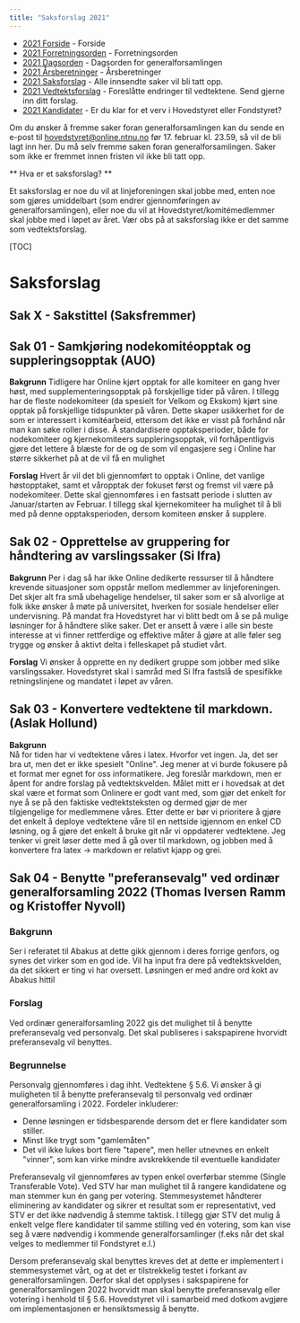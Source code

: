 ```yaml
---
title: "Saksforslag 2021"
---
```


* [2021 Forside](/wiki/online/generalforsamlingen/genfors2021)   - Forside
* [2021 Forretningsorden](/wiki/online/generalforsamlingen/genfors2021/forretningsorden) - Forretningsorden
* [2021 Dagsorden](/wiki/online/generalforsamlingen/genfors2021/dagsorden) - Dagsorden for generalforsamlingen
* [2021 Årsberetninger](/wiki/online/generalforsamlingen/genfors2021/aarsberetninger) - Årsberetninger
* [2021 Saksforslag](/wiki/online/generalforsamlingen/genfors2021/saksforslag) - Alle innsendte saker vil bli tatt opp.
* [2021 Vedtektsforslag](/wiki/online/generalforsamlingen/genfors2021/vedtekstforslag) - Foreslåtte endringer til vedtektene. Send gjerne inn ditt forslag.
* [2021 Kandidater](/wiki/online/generalforsamlingen/genfors2021/valg) - Er du klar for et verv i Hovedstyret eller Fondstyret?

Om du ønsker å fremme saker foran generalforsamlingen kan du sende en e-post til hovedstyret@online.ntnu.no før 17. februar kl. 23.59, så vil de bli lagt inn her. Du må selv fremme saken foran generalforsamlingen. Saker som ikke er fremmet innen fristen vil ikke bli tatt opp. 

** Hva er et saksforslag? **

Et saksforslag er noe du vil at linjeforeningen skal jobbe med, enten noe som gjøres umiddelbart (som endrer gjennomføringen av generalforsamlingen), eller noe du vil at Hovedstyret/komitémedlemmer skal jobbe med i løpet av året. Vær obs på at saksforslag ikke er det samme som vedtektsforslag.

[TOC]

# Saksforslag 


## Sak X - Sakstittel (Saksfremmer)

## Sak 01 - Samkjøring nodekomitéopptak og suppleringsopptak (AUO)

**Bakgrunn**
Tidligere har Online kjørt opptak for alle komiteer en gang hver høst, med supplementeringsopptak på forskjellige tider på våren. I tillegg har de fleste nodekomiteer (da spesielt for Velkom og Ekskom) kjørt sine opptak på forskjellige tidspunkter på våren. Dette skaper usikkerhet for de som er interessert i komitéarbeid, ettersom det ikke er visst på forhånd når man kan søke roller i disse. Å standardisere opptaksperioder, både for nodekomiteer og kjernekomiteers suppleringsopptak, vil forhåpentligvis gjøre det lettere å blæste for de og de som vil engasjere seg i Online har større sikkerhet på at de vil få en mulighet

**Forslag**
Hvert år vil det bli gjennomført to opptak i Online, det vanlige høstopptaket, samt et våropptak der fokuset først og fremst vil være på nodekomiteer. Dette skal gjennomføres i en fastsatt periode i slutten av Januar/starten av Februar. I tillegg skal kjernekomiteer ha mulighet til å bli med på denne opptaksperioden, dersom komiteen ønsker å supplere.

## Sak 02 - Opprettelse av gruppering for håndtering av varslingssaker (Si Ifra)

**Bakgrunn**
Per i dag så har ikke Online dedikerte ressurser til å håndtere krevende situasjoner som oppstår mellom medlemmer av linjeforeningen. Det skjer alt fra små ubehagelige hendelser, til saker som er så alvorlige at folk ikke ønsker å møte på universitet, hverken for sosiale hendelser eller undervisning. På mandat fra Hovedstyret har vi blitt bedt om å se på mulige løsninger for å håndtere slike saker. Det er ansett å være i alle sin beste interesse at vi finner rettferdige og effektive måter å gjøre at alle føler seg trygge og ønsker å aktivt delta i felleskapet på studiet vårt.

**Forslag**
Vi ønsker å opprette en ny dedikert gruppe som jobber med slike varslingssaker. Hovedstyret skal i samråd med Si Ifra fastslå de spesifikke retningslinjene og mandatet i løpet av våren.

## Sak 03 - Konvertere vedtektene til markdown. (Aslak Hollund)

**Bakgrunn**  
Nå for tiden har vi vedtektene våres i latex. Hvorfor vet ingen. Ja, det ser bra ut, men det er ikke spesielt "Online". Jeg mener at vi burde fokusere på et format mer egnet for oss informatikere. Jeg foreslår markdown, men er åpent for andre forslag på vedtektskvelden. Målet mitt er i hovedsak at det skal være et format som Onlinere er godt vant med, som gjør det enkelt for nye å se på den faktiske vedtektsteksten og dermed gjør de mer tilgjengelige for medlemmene våres. Etter dette er bør vi prioritere å gjøre det enkelt å deploye vedtektene våre til en nettside igjennom en enkel CD løsning, og å gjøre det enkelt å bruke git når vi oppdaterer vedtektene. Jeg tenker vi greit løser dette med å gå over til markdown, og jobben med å konvertere fra latex -> markdown er relativt kjapp og grei.

## Sak 04 - Benytte "preferansevalg" ved ordinær generalforsamling 2022 (Thomas Iversen Ramm og Kristoffer Nyvoll)

### Bakgrunn
Ser i referatet til Abakus at dette gikk gjennom i deres forrige genfors, og synes det virker som en god ide. Vil ha input fra dere på vedtektskvelden, da det sikkert er ting vi har oversett. Løsningen er med andre ord kokt av Abakus hittil

### Forslag
Ved ordinær generalforsamling 2022 gis det mulighet til å benytte preferansevalg ved personvalg.
Det skal publiseres i sakspapirene hvorvidt preferansevalg vil benyttes.

### Begrunnelse
Personvalg gjennomføres i dag ihht. Vedtektene § 5.6. Vi ønsker å gi muligheten til å benytte preferansevalg til personvalg ved ordinær generalforsamling i 2022.
Fordeler inkluderer:

- Denne løsningen er tidsbesparende dersom det er flere kandidater som stiller. 
- Minst like trygt som "gamlemåten"  
- Det vil ikke lukes bort flere "tapere", men heller utnevnes en enkelt "vinner", som kan virke mindre avskrekkende til eventuelle kandidater  

Preferansevalg vil gjennomføres av typen enkel overførbar stemme (Single Transferable Vote). Ved STV har man mulighet til å rangere kandidatene og man stemmer kun én gang per votering. Stemmesystemet håndterer eliminering av kandidater og sikrer et resultat som er representativt, ved STV er det ikke nødvendig å stemme taktisk. I tillegg gjør STV det mulig å enkelt velge flere kandidater til samme stilling ved én votering, som kan vise seg å være nødvendig i kommende generalforsamlinger (f.eks når det skal velges to medlemmer til Fondstyret e.l.)  

Dersom preferansevalg skal benyttes kreves det at dette er implementert i stemmesystemet vårt, og at det er tilstrekkelig testet i forkant av generalforsamlingen. Derfor skal det opplyses i sakspapirene for generalforsamlingen 2022 hvorvidt man skal benytte preferansevalg eller votering i henhold til § 5.6. Hovedstyret vil i samarbeid med dotkom avgjøre om implementasjonen er hensiktsmessig å benytte.